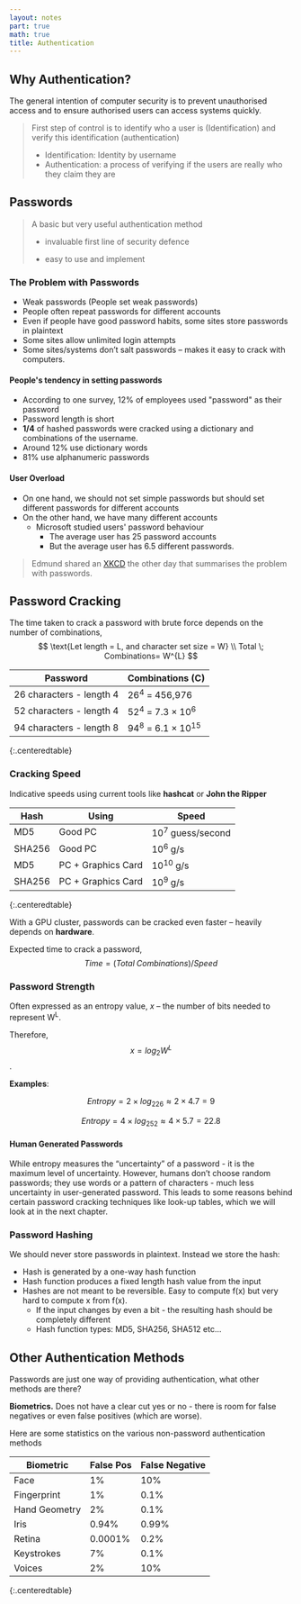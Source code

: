 ```yaml
---
layout: notes
part: true
math: true
title: Authentication
---
```


## Why Authentication?

The general intention of computer security is to prevent unauthorised access and to ensure authorised users can access systems quickly.

> First step of control is to identify who a user is (Identification) and verify this identification (authentication)
>
> - Identification: Identity by username
> - Authentication: a process of verifying if the users are really who they claim they are

## Passwords

> A basic but very useful authentication method
>
> - invaluable first line of security defence
>
> - easy to use and implement


### The Problem with Passwords

- Weak passwords (People set weak passwords)
- People often repeat passwords for different accounts
- Even if people have good password habits, some sites store passwords in plaintext
- Some sites allow unlimited login attempts
- Some sites/systems don’t salt passwords – makes it easy to crack with computers.

#### People's tendency in setting passwords

- According to one survey, 12% of employees used "password" as their password
- Password length is short 
- **1/4** of hashed passwords were cracked using a dictionary and combinations of the username. 
- Around 12% use dictionary words
- 81% use alphanumeric passwords

#### User Overload

- On one hand, we should not set simple passwords but should set different passwords for different accounts
- On the other hand, we have many different accounts
  - Microsoft studied users' password behaviour
    - The average user has 25 password accounts
    - But the average user has 6.5 different passwords.

<blockquote class="extra" markdown="span">
    Edmund shared an <a href="https://xkcd.com/936/">XKCD</a> the other day that summarises the problem with passwords.
</blockquote>

## Password Cracking

The time taken to crack a password with brute force depends on the number of combinations,
$$
\text{Let length = L, and character set size = W} \\
Total \; Combinations= W^{L}
$$

| Password                 | Combinations (C)                             |
| ------------------------ | -------------------------------------------- |
| 26 characters - length 4 | 26<sup>4</sup> = 456,976                     |
| 52 characters - length 4 | 52<sup>4</sup> = 7.3 &times; 10<sup>6</sup>  |
| 94 characters - length 8 | 94<sup>8</sup> = 6.1 &times; 10<sup>15</sup> |
{:.centeredtable}

### Cracking Speed

Indicative speeds using current tools like **hashcat** or **John the Ripper**

| Hash   | Using              | Speed                       |
| ------ | ------------------ | --------------------------- |
| MD5    | Good PC            | 10<sup>7</sup> guess/second |
| SHA256 | Good PC            | 10<sup>6</sup> g/s          |
| MD5    | PC + Graphics Card | 10<sup>10</sup> g/s         |
| SHA256 | PC + Graphics Card | 10<sup>9</sup> g/s          |
{:.centeredtable}

With a GPU cluster, passwords can be cracked even faster – heavily depends on **hardware**.

Expected time to crack a password, $$Time = (Total\; Combinations)/Speed$$

### Password Strength

Often expressed as an entropy value, *x* – the number of bits needed to represent W<sup>L</sup>. 

Therefore, $$x = log_2W^L$$.

**Examples**: 

$$Entropy = 2 \times log_226 \approx 2 \times 4.7 = 9$$

$$Entropy = 4 \times log_252 \approx 4\times 5.7 = 22.8$$

#### Human Generated Passwords

While entropy measures the “uncertainty” of a password - it is the maximum level of uncertainty. However, humans don’t choose random passwords; they use words or a pattern of characters - much less uncertainty in user-generated password. This leads to some reasons behind certain password cracking techniques like look-up tables, which we will look at in the next chapter. 

### Password Hashing

We should never store passwords in plaintext. Instead we store the hash:

- Hash is generated by a one-way hash function
- Hash function produces a fixed length hash value from the input
- Hashes are not meant to be reversible. Easy to compute f(x) but very hard to compute x from f(x). 
  - If the input changes by even a bit - the resulting hash should be completely different
  - Hash function types: MD5, SHA256, SHA512 etc...

## Other Authentication Methods

Passwords are just one way of providing authentication, what other methods are there?

**Biometrics.** Does not have a clear cut yes or no - there is room for false negatives or even false positives (which are worse).

Here are some statistics on the various  non-password authentication methods 

| Biometric     | False Pos | False Negative |
| ------------- | --------- | -------------- |
| Face          | 1%        | 10%            |
| Fingerprint   | 1%        | 0.1%           |
| Hand Geometry | 2%        | 0.1%           |
| Iris          | 0.94%     | 0.99%          |
| Retina        | 0.0001%   | 0.2%           |
| Keystrokes    | 7%        | 0.1%           |
| Voices        | 2%        | 10%            |
{:.centeredtable}	

